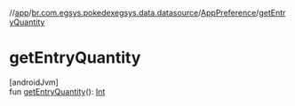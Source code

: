 //[app](../../../index.md)/[br.com.egsys.pokedexegsys.data.datasource](../index.md)/[AppPreference](index.md)/[getEntryQuantity](get-entry-quantity.md)

# getEntryQuantity

[androidJvm]\
fun [getEntryQuantity](get-entry-quantity.md)(): [Int](https://kotlinlang.org/api/latest/jvm/stdlib/kotlin/-int/index.html)
